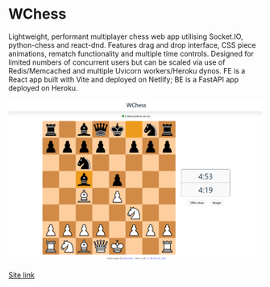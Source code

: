 # WChess

Lightweight, performant multiplayer chess web app utilising Socket.IO, python-chess and react-dnd. Features drag and drop interface, CSS piece animations, rematch functionality and multiple time controls. Designed for limited numbers of concurrent users but can be scaled via use of Redis/Memcached and multiple Uvicorn workers/Heroku dynos. FE is a React app built with Vite and deployed on Netlify; BE is a FastAPI app deployed on Heroku.

![Screenshot](images/play.png)

[Site link](https://wchess.netlify.app/)
